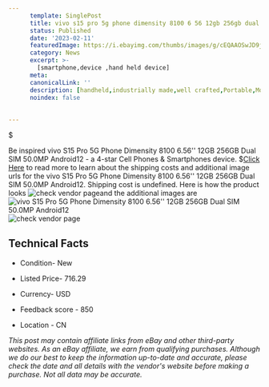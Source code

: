 ```yaml
---
      template: SinglePost
      title: vivo s15 pro 5g phone dimensity 8100 6 56 12gb 256gb dual sim 50 0mp android12
      status: Published
      date: '2023-02-11'
      featuredImage: https://i.ebayimg.com/thumbs/images/g/cEQAAOSwJD9jkFCu/s-l225.jpg
      category: News
      excerpt: >-
        [smartphone,device ,hand held device]
      meta:
      canonicalLink: ''
      description: [handheld,industrially made,well crafted,Portable,Mobile,Compact,Convenient,Lightweight,Maneuverable,Man-portable,Miniature,Carriable,Hand-held,Light,Holdable,Transportable,Mobile device,Pocket-sized,On-the-go,Wireless,Cordless,Compact size,Convenient size, smartphone,device ,hand held device]
      noindex: false
      
        
---
```

$

Be inspired vivo S15 Pro 5G Phone Dimensity 8100 6.56'' 12GB 256GB Dual SIM 50.0MP Android12 - a 4-star Cell Phones & Smartphones device.
$[Click Here](https://www.ebay.com/itm/225285791444?hash=item3474145ed4%3Ag%3AcEQAAOSwJD9jkFCu&mkevt=1&mkcid=1&mkrid=711-53200-19255-0&campid=%253CePNCampaignId%253E&customid=%253CreferenceId%253E&toolid=10049) to read more to learn about the shipping costs and additional image urls for the vivo S15 Pro 5G Phone Dimensity 8100 6.56'' 12GB 256GB Dual SIM 50.0MP Android12. Shipping cost is undefined. Here is how the product looks ![check vendor page](https://i.ebayimg.com/thumbs/images/g/cEQAAOSwJD9jkFCu/s-l225.jpg)and the additional images are![vivo S15 Pro 5G Phone Dimensity 8100 6.56'' 12GB 256GB Dual SIM 50.0MP Android12](https://i.ebayimg.com/images/g/cEQAAOSwJD9jkFCu/s-l1200.jpg)![check vendor page](https://origin-galleryplus.ebayimg.com/ws/web/225285791444_2_0_1/225x225.jpg,https://origin-galleryplus.ebayimg.com/ws/web/225285791444_3_0_1/225x225.jpg,https://origin-galleryplus.ebayimg.com/ws/web/225285791444_4_0_1/225x225.jpg,https://origin-galleryplus.ebayimg.com/ws/web/225285791444_5_0_1/225x225.jpg,https://origin-galleryplus.ebayimg.com/ws/web/225285791444_6_0_1/225x225.jpg,https://origin-galleryplus.ebayimg.com/ws/web/225285791444_7_0_1/225x225.jpg,https://origin-galleryplus.ebayimg.com/ws/web/225285791444_8_0_1/225x225.jpg,https://origin-galleryplus.ebayimg.com/ws/web/225285791444_9_0_1/225x225.jpg,https://origin-galleryplus.ebayimg.com/ws/web/225285791444_10_0_1/225x225.jpg)



 ## Technical Facts 



     
      

 - Condition- New 


      

 - Listed Price- 716.29 


      

 - Currency- USD 


      

 - Feedback score - 850 


      

 - Location - CN 


      
      

 *_This post may contain affiliate links from eBay and other third-party websites. As an eBay affiliate, we earn from qualifying purchases. Although we do our best to keep the information up-to-date and accurate, please check the date and all details with the vendor's website before making a purchase. Not all data may be accurate._*






